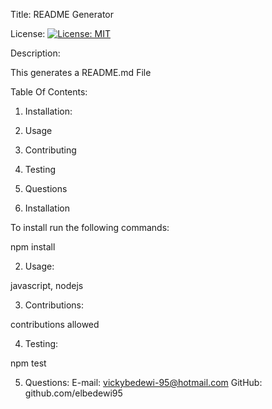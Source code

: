 
Title: README Generator

License: [![License: MIT](https://img.shields.io/badge/License-MIT-yellow.svg)](https://opensource.org/licenses/MIT)

Description:
    
This generates a README.md File

Table Of Contents:
1. Installation:
2. Usage
3. Contributing
4. Testing
5. Questions


1. Installation

To install run the following commands:
    
npm install

2. Usage:

javascript, nodejs

3. Contributions:

contributions allowed

4. Testing:
    
npm test

5. Questions:
E-mail: vickybedewi-95@hotmail.com
GitHub: github.com/elbedewi95


    